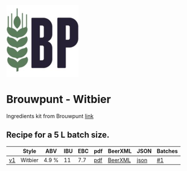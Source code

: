 ![logo](./Brouwpunt_Witbier.jpeg)

# Brouwpunt - Witbier

Ingredients kit from Brouwpunt [link](https://brouwpunt.nl/product/brouwpunt-wit-2/)

## Recipe for a 5 L batch size.

|    | Style | ABV | IBU | EBC | pdf | BeerXML | JSON | Batches |
|----|-------|-----|-----|-----|-----|---------|------|---------|
| [v1](./Brouwpunt_Witbier_recipe.md) | Witbier | 4.9 % | 11  | 7.7 |[pdf](./Brouwpunt_Witbier.pdf) | [BeerXML](./Brouwpunt_Witbier.xml) | [json](./Brouwpunt_Witbier.json) | [#1](../../batches/batch_1/README.md) |
